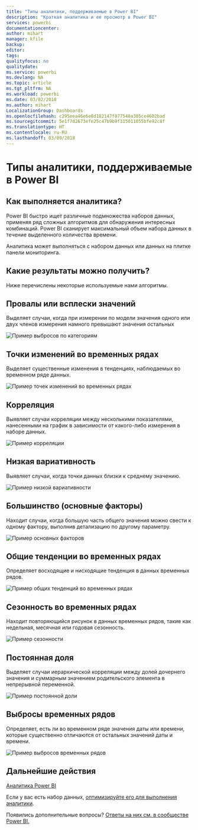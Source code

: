 ```yaml
---
title: "Типы аналитики, поддерживаемые в Power BI"
description: "Краткая аналитика и ее просмотр в Power BI"
services: powerbi
documentationcenter: 
author: mihart
manager: kfile
backup: 
editor: 
tags: 
qualityfocus: no
qualitydate: 
ms.service: powerbi
ms.devlang: NA
ms.topic: article
ms.tgt_pltfrm: NA
ms.workload: powerbi
ms.date: 03/02/2018
ms.author: mihart
LocalizationGroup: Dashboards
ms.openlocfilehash: c295eea46e6e8d182147f877548a385ce4602bad
ms.sourcegitcommit: 5e1f7d2673efe25c47b9b9f315011055bfe92c8f
ms.translationtype: HT
ms.contentlocale: ru-RU
ms.lasthandoff: 03/09/2018
---
```

# <a name="types-of-insights-supported-by-power-bi"></a>Типы аналитики, поддерживаемые в Power BI
## <a name="how-does-insights-work"></a>Как выполняется аналитика?
Power BI быстро ищет различные подмножества наборов данных, применяя ряд сложных алгоритмов для обнаружения интересных комбинаций. Power BI сканирует максимальный объем набора данных в течение выделенного количества времени.

Аналитика может выполняться с набором данных или данных на плитке панели мониторинга.   

## <a name="what-types-of-insights-can-we-find"></a>Какие результаты можно получить?
Ниже перечислены некоторые используемые нами алгоритмы.

## <a name="category-outliers-topbottom"></a>Провалы или всплески значений
Выделяет случаи, когда при измерении по модели значения одного или двух членов измерения намного превышают значения остальных  

![Пример выбросов по категориям](media/service-insight-types/pbi_auto_insight_types_category_outliers.png)

## <a name="change-points-in-a-time-series"></a>Точки изменений во временных рядах
Выделяет существенные изменения в тенденциях, наблюдаемых во временном ряде данных.

![Пример точек изменений во временных рядах](media/service-insight-types/pbi_auto_insight_types_changepoint.png)

## <a name="correlation"></a>Корреляция
Выявляет случаи корреляции  между несколькими показателями, нанесенными на график в зависимости от какого-либо измерения в наборе данных.

![Пример корреляции](media/service-insight-types/pbi_auto_insight_types_correlation.png)

## <a name="low-variance"></a>Низкая вариативность
Выявляет случаи, когда точки данных близки к среднему значению.

![Пример низкой вариативности](media/service-insight-types/power-bi-low-variance.png)

## <a name="majority-major-factors"></a>Большинство (основные факторы)
Находит случаи, когда большую часть общего значения можно свести к одному фактору, выполнив детализацию по другому параметру.  

![Пример основных факторов](media/service-insight-types/pbi_auto_insight_types_majority.png)

## <a name="overall-trends-in-time-series"></a>Общие тенденции во временных рядах
Определяет восходящие и нисходящие тенденция в данных временных рядов.

![Пример общих тенденций во временных рядах](media/service-insight-types/pbi_auto_insight_types_trend.png)

## <a name="seasonality-in-time-series"></a>Сезонность во временных рядах
Находит повторяющийся рисунок в данных временных рядов, такие как недельная, месячная или годовая сезонность.

![Пример сезонности](media/service-insight-types/pbi_auto_insight_types_seasonality_new.png)

## <a name="steady-share"></a>Постоянная доля
Выделяет случаи иерархической корреляции между долей дочернего значения и суммарным значением родительского элемента в непрерывной переменной.

![Пример постоянной доли](media/service-insight-types/pbi_auto_insight_types_steadyshare.png)

## <a name="time-series-outliers"></a>Выбросы временных рядов
Определяет, есть ли во временном ряде значения даты или времени, которые существенно отличаются от остальных значений даты и времени.

![Пример выбросов временных рядов](media/service-insight-types/pbi_auto_insight_types_time_series_outliers.png)

## <a name="next-steps"></a>Дальнейшие действия
[Аналитика Power BI](service-insights.md)

Если у вас есть набор данных, [оптимизируйте его для выполнения аналитики](service-insights-optimize.md).

Появились дополнительные вопросы? [Ответы на них см. в сообществе Power BI.](http://community.powerbi.com/)

